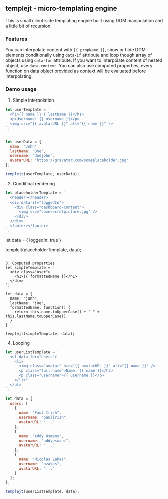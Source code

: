 ## templejt - micro-templating engine
This is small client-side templating engine built using DOM manipulation and a
little bit of recursion.


### Features
You can interpolate content with `{{ propName }}`, show or hide DOM elements
conditionally using `data-if` attribute and loop though array of objects using
`data-for` attribute. If you want to interpolate content of nested object, use
`data-context`. You can also use computed properties, every function on data
object provided as context will be evaluated before interpolating.


### Demo usage

1. Simple interpolation
```javascript
let userTemplate = `
  <h1>{{ name }} { lastName }}</h1>
  <p>Username: {{ username }}</p>
  <img src="{{ avatarURL }}" alt="{{ name }}" />
`;


let userData = {
  name: "John",
  lastName: "Doe",
  username: "doejohn",
  avatarURL: "https://gravatar.com/someplaceholder.jpg"
};

templejt(userTemplate, userData);
```
2. Conditinal rendering
```javascript
let placeholderTemplate = `
  <header></header>
  <div data-if="loggedIn">
    <div class="dashboard-content">
      <img src="somesecretpicture.jpg" />
    </div>
  </div>
  <footer></footer>
`;
```

let data = {
  loggedIn: true
}

templejt(placeholderTemplate, data);
```

3. Computed properties
let simpleTemplate = `
  <div class="user">
    <h1>{{ formattedName }}</h1>
  </div>
`;

let data = {
  name: "jonh",
  lastName: "joe",
  formattedName: function() {
    return this.name.toUpperCase() + " " + this.lastName.toUpperCase();
  }
}

templejt(simpleTemplate, data);
```

4. Looping
```javascript
let userListTemplate = `
  <ul data-for="users">
    <li>
      <img class="avatar" src="{{ avatarURL }}" alt="{{ name }}" />
      <p class="full-name">Name: {{ name }}</h3>
      <p class="username">{{ username }}</p>
    </li>"
  </ul>
`;

let data = {
  users: [
    { 
      name: "Paul Irish", 
      username: "paulirish", 
      avatarURL: "..." 
    },
    { 
      name: "Addy Osmany",
      username: "addyosmani",
      avatarURL: "..."
    },
    {
      name: "Nicolas Zakas",
      username: "nzakas",
      avatarURL: "..."
    }
  ];
};

templejt(userListTemplate, data);
```
